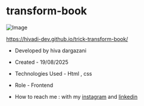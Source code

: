# transform-book

![Image](https://github.com/user-attachments/assets/1fffcdde-728c-4a11-99bb-9d5f0580a3bd)

https://hivadi-dev.github.io/trick-transform-book/

- Developed by hiva dargazani

- Created - 19/08/2025

- Technologies Used - Html , css 


- Role - Frontend

- How to reach me : with my [instagram](https://www.instagram.com/hivadi.dev) and [linkedin](https://www.linkedin.com/in/hivadi.dev)

